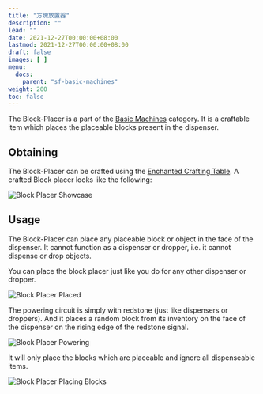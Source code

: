 ```yaml
---
title: "方塊放置器"
description: ""
lead: ""
date: 2021-12-27T00:00:00+08:00
lastmod: 2021-12-27T00:00:00+08:00
draft: false
images: [ ]
menu:
  docs:
    parent: "sf-basic-machines"
weight: 200
toc: false
---
```


The Block-Placer is a part of the [Basic Machines](/docs/slimefun/basic-machines) category. It is a craftable item which places the placeable blocks present in the dispenser.

## Obtaining

The Block-Placer can be crafted using the [Enchanted Crafting Table](/docs/slimefun/enhanced-crafting-table). A crafted Block placer looks like the following:

<img src="/slimefun-images/block-placer-showcase.png" alt="Block Placer Showcase" />

## Usage

The Block-Placer can place any placeable block or object in the face of the dispenser. It cannot function as a dispenser or dropper, i.e. it cannot dispense or drop objects.

You can place the block placer just like you do for any other dispenser or dropper.

<img src="/slimefun-images/block-placer-placed.png" alt="Block Placer Placed" />

The powering circuit is simply with redstone (just like dispensers or droppers). And it places a random block from its inventory on the face of the dispenser on the rising edge of the redstone signal.

<img src="/slimefun-images/block-placer-powering.png" alt="Block Placer Powering" />

It will only place the blocks which are placeable and ignore all dispenseable items.

<img src="/slimefun-images/block-placer-placing.png" alt="Block Placer Placing Blocks" />
